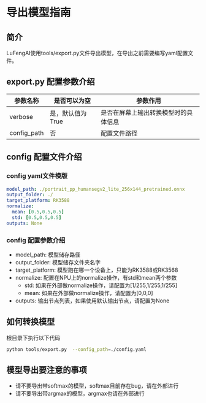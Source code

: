 # 导出模型指南

## 简介

LuFengAI使用tools/export.py文件导出模型，在导出之前需要编写yaml配置文件。

## export.py 配置参数介绍

| 参数名称            | 是否可以为空     | 参数作用               |
|-----------------|------------|--------------------|
| verbose         | 是，默认值为True | 是否在屏幕上输出转换模型时的具体信息 |
| config_path     | 否          | 配置文件路径             |

## config 配置文件介绍

### config yaml文件模版

```yaml
model_path: ./portrait_pp_humansegv2_lite_256x144_pretrained.onnx
output_folder: ./
target_platform: RK3588
normalize:
  mean: [0.5,0.5,0.5]
  std: [0.5,0.5,0.5]
outputs: None
```

### config 配置参数介绍
* model_path: 模型储存路径
* output_folder: 模型储存文件夹名字
* target_platform: 模型跑在哪一个设备上，只能为RK3588或RK3568
* normalize: 配置在NPU上的normalize操作，有std和mean两个参数
  * std: 如果在外部做normalize操作，请配置为[1/255,1/255,1/255]
  * mean: 如果在外部做normalize操作，请配置为[0,0,0]
* outputs: 输出节点列表，如果使用默认输出节点，请配置为None

## 如何转换模型
根目录下执行以下代码

```bash
python tools/export.py  --config_path=./config.yaml
```

## 模型导出要注意的事项

* 请不要导出带softmax的模型，softmax目前存在bug，请在外部进行
* 请不要导出带argmax的模型，argmax也请在外部进行